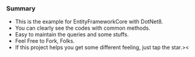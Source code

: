 ### Summary

- This is the example for EntityFrameworkCore with DotNet8. 
- You can clearly see the codes with common methods.
- Easy to maintain the queries and some stuffs.
- Feel Free to Fork, Folks.
- If this project helps you get some different feeling, just tap the star.><
